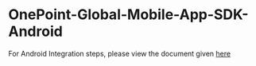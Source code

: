 # OnePoint-Global-Mobile-App-SDK-Android
For Android Integration steps, please view the document given <a href="http://resources.onepointglobal.com/onepoint-global-dn/developers-tool-kit/1-sdk">here</a> 

